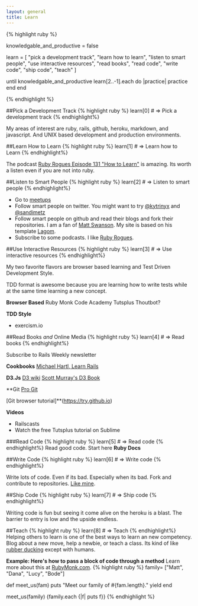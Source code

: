 ```yaml
---
layout: general
title: Learn
---
```


{% highlight ruby %}

  knowledgable_and_productive = false

  learn = [
    "pick a development track",
    "learn how to learn",
    "listen to smart people",
    "use interactive resources",
    "read books",
    "read code", 
    "write code", 
    "ship code",
    "teach"
  ]

  until knowledgable_and_productive
    learn[2..-1].each do |practice|
      practice
    end
  end

{% endhighlight %}

##Pick a Development Track
{% highlight ruby %}
learn[0] # => Pick a development track
{% endhighlight%}

  My areas of interest are ruby, rails, github, heroku, markdown, and javascript. And UNIX based development and production environments.

##Learn How to Learn
{% highlight ruby %}
learn[1] # => Learn how to Learn
{% endhighlight%}

The podcast [Ruby Rogues Episode 131 "How to Learn"](rubyrogues.com/131-rr-how-to-learn) is amazing. Its worth a listen even if you are not into ruby.

##Listen to Smart People
{% highlight ruby %}
learn[2] # => Listen to smart people
{% endhighlight%}

* Go to [meetups](www.meetup.com)
* Follow smart people on twitter. 
  You might want to try [@kytrinyx](https://twitter.com/kytrinyx) and [@sandimetz](https://twitter.com/sandimetz)
* Follow smart people on github and read their blogs and fork their repositories.  I am a fan of [Matt Swanson](http://www.mdswanson.com/). My site is based on his template [Lagom](https://github.com/swanson/lagom).
* Subscribe to some podcasts. I like [Ruby Rogues](www.rubyrogues.com).

##Use Interactive Resources
{% highlight ruby %}
learn[3] # => Use interactive resources
{% endhighlight%}

My two favorite flavors are browser based learning and Test Driven Development Style. 

TDD format is awesome because you are learning how to write tests while at the same time learning a new concept.

**Browser Based**
Ruby Monk
Code Academy
Tutsplus
Thoutbot?

**TDD Style**

* exercism.io

##Read Books _and_ Online Media
{% highlight ruby %}
learn[4] # => Read books
{% endhighlight%}

Subscribe to Rails Weekly newsletter

**Cookbooks**
[Michael Hartl, Learn Rails](http://www.railstutorial.org/)

**D3.Js**
[D3 wiki](https://github.com/mbostock/d3/wiki)
[Scott Murray's D3 Book](http://alignedleft.com/tutorials/d3)

**Git
[Pro Git](git-scm.com/book)  

[Git browser tutorial]**(https://try.github.io)

**Videos**
* Railscasts
* Watch the free Tutsplus tutorial on Sublime


###Read Code
{% highlight ruby %}
learn[5] # => Read code
{% endhighlight%}
Read good code. Start here
**Ruby Docs**

##Write Code
{% highlight ruby %}
learn[6] # => Write code
{% endhighlight%}

Write lots of code. Even if its bad. Especially when its bad.  Fork and contribute to repositories. [Like mine](https://github.com/matthewnewell).

##Ship Code
{% highlight ruby %}
learn[7] # => Ship code
{% endhighlight%}

Writing code is fun but seeing it come alive on the heroku is a blast. The barrier to entry is low and the upside endless.

##Teach
{% highlight ruby %}
learn[8] # => Teach
{% endhighlight%}
Helping others to learn is one of the best ways to learn an new competency. Blog about a new move, help a newbie, or teach a class. Its kind of like [rubber ducking](http://en.wikipedia.org/wiki/Rubber_duck_debugging) except with humans.

__Example: Here's how to pass a block of code through a method__
Learn more about this at [RubyMonk.com](https://rubymonk.com/learning/books/4-ruby-primer-ascent/chapters/18-blocks/lessons/64-blocks-procs-lambdas).
{% highlight ruby %}
family= ["Matt", "Dana", "Lucy", "Bode"]

def meet_us(fam)
  puts "Meet our family of #{fam.length}."
  yield
end

meet_us(family) {family.each {|f| puts f}}
{% endhighlight %}





